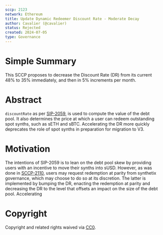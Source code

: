 ```yaml
---
sccp: 2123
network: Ethereum
title: Update Dynamic Redeemer Discount Rate - Moderate Decay
author: Cavalier (@cavalier)
status: Rejected
created: 2024-07-05
type: Governance
---
```


# Simple Summary

This SCCP proposes to decrease the Discount Rate (DR) from its current 48% to 35% immediately, and then in 5% increments per month.

# Abstract

`discountRate` as per [SIP-2059](https://sips.synthetix.io/sips/sip-2059/), is used to compute the value of the debt pool. It also determines the price at which a user can redeem outstanding spot synths, such as sETH and sBTC. Accelerating the DR more quickly deprecates the role of spot synths in preparation for migration to V3.

# Motivation

The intentions of SIP-2059 is to lean on the debt pool skew by providing users with an incentive to move their synths into sUSD. However, as was done in [SCCP-2110](https://sips.synthetix.io/sccp/sccp-2110/), users may request redemption at parity from synthetix governance, which may choose to do so at its discretion. The latter is implemented by bumping the DR, enacting the redemption at parity and decreasing the DR to the level that offsets an impact on the size of the debt pool. Accelerating 

# Copyright

Copyright and related rights waived via [CC0](https://creativecommons.org/publicdomain/zero/1.0/).

